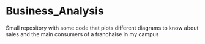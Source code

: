 # Business_Analysis

Small repository with some code that plots different diagrams to know about sales and the main consumers of a franchaise in my campus  

